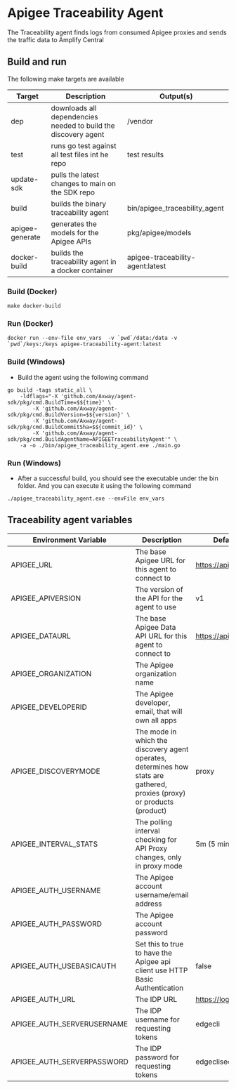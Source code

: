 # Apigee Traceability Agent

The Traceability agent finds logs from consumed Apigee proxies and sends the traffic data to Amplify Central

## Build and run

The following make targets are available

| Target          | Description                                                    | Output(s)                        |
| --------------- | -------------------------------------------------------------- | -------------------------------- |
| dep             | downloads all dependencies needed to build the discovery agent | /vendor                          |
| test            | runs go test against all test files int he repo                | test results                     |
| update-sdk      | pulls the latest changes to main on the SDK repo               |                                  |
| build           | builds the binary traceability agent                           | bin/apigee_traceability_agent    |
| apigee-generate | generates the models for the Apigee APIs                       | pkg/apigee/models                |
| docker-build    | builds the traceability agent in a docker container            | apigee-traceability-agent:latest |

### Build (Docker)

```shell
make docker-build
```

### Run (Docker)

```shell
docker run --env-file env_vars  -v `pwd`/data:/data -v `pwd`/keys:/keys apigee-traceability-agent:latest
```

### Build (Windows)

* Build the agent using the following command

```shell
go build -tags static_all \
    -ldflags="-X 'github.com/Axway/agent-sdk/pkg/cmd.BuildTime=$${time}' \
        -X 'github.com/Axway/agent-sdk/pkg/cmd.BuildVersion=$${version}' \
        -X 'github.com/Axway/agent-sdk/pkg/cmd.BuildCommitSha=$${commit_id}' \
        -X 'github.com/Axway/agent-sdk/pkg/cmd.BuildAgentName=APIGEETraceabilityAgent'" \
    -a -o ./bin/apigee_traceability_agent.exe ./main.go
```

### Run (Windows)

* After a successful build, you should see the executable under the bin folder.   And you can execute it using the following command

```shell
./apigee_traceability_agent.exe --envFile env_vars
```

## Traceability agent variables

| Environment Variable       | Description                                                                                                              | Default (if applicable)           |
| -------------------------- | ------------------------------------------------------------------------------------------------------------------------ | --------------------------------- |
| APIGEE_URL                 | The base Apigee URL for this agent to connect to                                                                         | https://api.enterprise.apigee.com |
| APIGEE_APIVERSION          | The version of the API for the agent to use                                                                              | v1                                |
| APIGEE_DATAURL             | The base Apigee Data API URL for this agent to connect to                                                                | https://apigee.com/dapi/api       |
| APIGEE_ORGANIZATION        | The Apigee organization name                                                                                             |                                   |
| APIGEE_DEVELOPERID         | The Apigee developer, email, that will own all apps                                                                      |                                   |
| APIGEE_DISCOVERYMODE       | The mode in which the discovery agent operates, determines how stats are gathered, proxies (proxy) or products (product) | proxy                             |
| APIGEE_INTERVAL_STATS      | The polling interval checking for API Proxy changes, only in proxy mode                                                  | 5m (5 minutes), >=1m, <=15m       |
| APIGEE_AUTH_USERNAME       | The Apigee account username/email address                                                                                |                                   |
| APIGEE_AUTH_PASSWORD       | The Apigee account password                                                                                              |                                   |
| APIGEE_AUTH_USEBASICAUTH   | Set this to true to have the Apigee api client use HTTP Basic Authentication                                             | false                             |
| APIGEE_AUTH_URL            | The IDP URL                                                                                                              | https://login.apigee.com          |
| APIGEE_AUTH_SERVERUSERNAME | The IDP username for requesting tokens                                                                                   | edgecli                           |
| APIGEE_AUTH_SERVERPASSWORD | The IDP password for requesting tokens                                                                                   | edgeclisecret                     |

